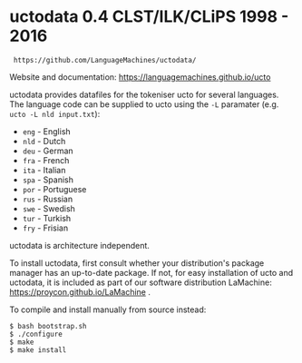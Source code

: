 # uctodata 0.4 CLST/ILK/CLiPS 1998 - 2016
	 https://github.com/LanguageMachines/uctodata/

Website and documentation: https://languagemachines.github.io/ucto

uctodata provides datafiles for the tokeniser ucto for several languages. The
language code can be supplied to ucto using the ``-L`` paramater (e.g. ``ucto
-L nld input.txt``):

 * ``eng`` - English
 * ``nld`` - Dutch
 * ``deu`` - German
 * ``fra`` - French
 * ``ita`` - Italian
 * ``spa`` - Spanish
 * ``por`` - Portuguese
 * ``rus`` - Russian
 * ``swe`` - Swedish
 * ``tur`` - Turkish
 * ``fry`` - Frisian

uctodata is architecture independent.

To install uctodata, first consult whether your distribution's
package manager has an up-to-date package.
If not, for easy installation of ucto and uctodata, it is included
as part of our software distribution LaMachine:
https://proycon.github.io/LaMachine .

To compile and install manually from source instead:

    $ bash bootstrap.sh
    $ ./configure
    $ make
    $ make install
